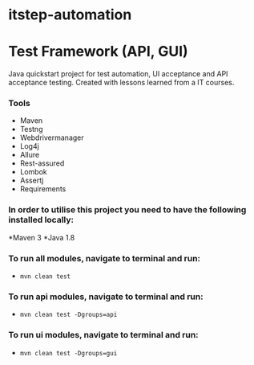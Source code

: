 # itstep-automation
# Test Framework (API, GUI)
Java quickstart project for test automation, UI acceptance and API acceptance testing. Created with lessons learned from a IT courses.
### Tools
* Maven
* Testng
* Webdrivermanager
* Log4j
* Allure
* Rest-assured
* Lombok
* Assertj
* Requirements

### In order to utilise this project you need to have the following installed locally:
*Maven 3
*Java 1.8

 ### To run all modules, navigate to terminal and run:
* `mvn clean test`
 ### To run api modules, navigate to terminal and run:
* `mvn clean test -Dgroups=api`
 ### To run ui modules, navigate to terminal and run:
* `mvn clean test -Dgroups=gui`

 
 
